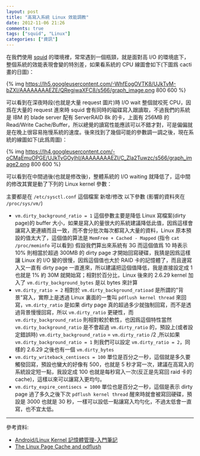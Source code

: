 ```yaml
---
layout: post
title: "高寫入系統 Linux 效能調教"
date: 2012-11-06 21:26
comments: true
tags: ["squid", "Linux"]
categories: ["資訊"]
---
```


在我們使用 [squid](http://www.squid-cache.org) 的環境裡，常常遇到一個瓶頸，就是面對高 I/O 的環境底下，整個系統的效能表現會變的特別差，如果看系統的 CPU 線圖會如下(下圖爲 cacti 畫的日圖)：

{% img https://lh5.googleusercontent.com/-WhfEogOVTK8/UJkTvM-bZXI/AAAAAAAAEZE/QRegjwaXFC8/s566/graph_image.png 800 600 %}

<!--more-->

可以看到在深夜時段(也就是大量 request 圖片)時 I/O wait 整個就咬死 CPU，因爲在大量的 request 進來時 squid 會有同時的磁碟寫入跟讀取，不過我們的系統是 IBM 的 blade server 配有 ServerRAID 8k 的卡，上面有 256MB 的 Read/Write Cache/Buffer，所以總覺的讀寫性能應該可以不錯才對，可是偏偏就是在晚上很容易拖慢系統的速度。後來找到了幾個可能的參數調一調之後，現在系統的線圖如下(此爲周圖)：

{% img https://lh4.googleusercontent.com/-oCMaEmuOPGE/UJkTvGOylhI/AAAAAAAAEZI/C_Zla2Tuwzc/s566/graph_image2.png 800 600 %}

可以看到在中間過後(也就是修改後)，整體系統的 I/O waiting 就降低了，這中間的修改其實是動了下列的 Linux kernel 參數：

主要都是在 `/etc/sysctl.conf` 這個檔案 新增/修改 以下參數 (影響的資料夾在 `/proc/sys/vm/`)

+ `vm.dirty_background_ratio = 1` 這個參數主要是降低 Linux 寫檔案(dirty page)的 buffer 大小，如果是寫入的量很大的系統建議降低此值，因爲這樣會讓寫入更連續而且一致，而不會分批次每次都寫入大量的資料，Linux 原本預設的值太大了，這個值的算法是 `MemFree + Cached - Mapped` (指令 `cat /proc/meminfo` 可以看到) 假設我們算出來系統有 3G 而這個值爲 10 時表示 10% 則相當於超過 300MB 的 dirty page 才開始回寫硬碟，我猜是因爲這樣讓 Linux 的 I/O 變的很慢，因爲這個值也大於 RAID 卡的記憶體了，而且邊寫入又一直有 dirty page 一直進來，所以建議把這個值降低，我是直接設定成 1 也就是 1% 約 30M 就開始寫；相對於百分比，Linux 後來的 2.6.29 kernel 加入了 `vm.dirty_background_bytes` 是以 bytes 來計算
+ `vm.dirty_ratio = 2` 相對於 `vm.dirty_background_ratioad` 是所謂的"背景"寫入，實際上是透過 Linux 裏面的一隻叫 `pdflush kernel thread` 來回寫，`vm.dirty_ratio` 是如果 dirty page 真的超過多少就強制回寫，而不是透過背景慢慢回寫，所以 `vm.dirty_ratio` 更硬性，而`vm.dirty_background_ratio` 則相對較於軟性，也因爲這個特性當然 `vm.dirty_background_ratio` 是不會超過 `vm.dirty_ratio` 的，預設上(或者設定錯誤時) `vm.dirty_background_ratio` = `vm.dirty_ratio` /2 ,所以如果 `vm.dirty_background_ratio = 1` 則我們可以設定 `vm.dirty_ratio = 2`，同樣的 2.6.29 之後也有一個 `vm.dirty_bytes`
+ `vm.dirty_writeback_centisecs = 100` 單位是百分之一秒，這個就是多久要觸發回寫，預設也蠻大的好像有 500，也就是 5 秒才寫一次，建議在高寫入的系統設定短一點，我設定成 100 也就是每秒寫入一次(反正是先寫回 raid 卡的 cache)，這樣以來可以讓寫入更均勻。
+ `vm.dirty_expire_centisecs = 1000` 單位也是百分之一秒，這個是表示 dirty page 過了多久之後下次 `pdflush kernel thread` 醒來時就會被寫回硬碟，預設是 3000 也就是 30 秒，一樣可以設低一點讓寫入均勻化，不過太低會一直寫，也不宜太低。

---

參考資料:

+ [Android/Linux Kernel 記憶體管理-入門筆記](http://loda.hala01.com/2012/10/androidlinux-kernel-記憶體管理-入門筆記/)
+ [The Linux Page Cache and pdflush](http://www.westnet.com/~gsmith/content/linux-pdflush.htm)
